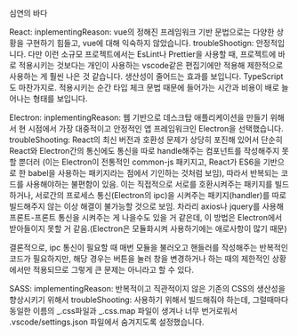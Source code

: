 심연의 바다

React:
inplementingReason: vue의 정해진 프레임워크 기반 문법으로는 다양한 상황을 구현하기 힘들고, vue에 대해 익숙하지 않았습니다.
troubleShootign: 안정적입니다. 다만 이런 소규모 프로젝트에서는 EsLint나 Prettier을 사용할 때, 프로젝트에 바로 적용시키는 것보다는 개인이 사용하는 vscode같은 편집기에만 적용해 제한적으로 사용하는 게 훨씬 나은 것 같습니다. 생산성이 줄어드는 효과를 보입니다. TypeScript도 마찬가지로. 적용시키는 순간 타입 체크 문법 때문에 들어가는 시간과 비용이 배로 늘어나는 형태를 보입니다.

Electron:
inplementingReason: 웹 기반으로 데스크탑 애플리케이션을 만들기 위해서 현 시점에서 가장 대중적이고 안정적인 앱 프레임워크인 Electron을 선택했습니다.
troubleShooting: React의 최신 버전과 호환성 문제가 상당히 포진해 있어서 단순히 React와 Electron간의 통신에도 통신을 따로 handle해주는 컴포넌트를 작성해주지 못할 뿐더러 (이는 Electron이 전통적인 common-js 패키지고, React가 ES6을 기반으로 한 babel을 사용하는 패키지라는 점에서 기인하는 것처럼 보임), 따라서 반복되는 코드를 사용해야하는 불편함이 있음. 이는 직접적으로 서로를 호환시켜주는 패키지를 빌드하거나, 서로간의 프로세스 통신(Electron의 ipc)을 시켜주는 패키지(handler)를 따로 빌드해주지 않는 이상 해결이 불가능할 것으로 보임. 차라리 axios나 jquery를 사용해 프론트-프론트 통신을 시켜주는 게 나을수도 있을 거 같은데, 이 방법은 Electron에서 받아들이지 못할 거 같음.(Electron은 모듈화시켜 사용하기에는 애로사항이 많기 때문)

결론적으로, ipc 통신이 필요할 때 매번 모듈을 불러오고 핸들러를 작성해주는 반복적인 코드가 필요하지만, 해당 경우는 버튼을 눌러 창을 변경하거나 하는 때의 제한적인 상황에서만 적용되므로 그렇게 큰 문제는 아니라고 할 수 있다.

SASS:
implementingReason: 반복적이고 직관적이지 않은 기존의 CSS의 생산성을 향상시키기 위해서
troubleShooting: 사용하기 위해서 빌드해줘야 하는데, 그럴때마다 동일한 이름의 _.css파일과 _.css.map 파일이 생겨나 너무 번거로워서 .vscode/settings.json 파일에서 숨겨지도록 설정했습니다.
